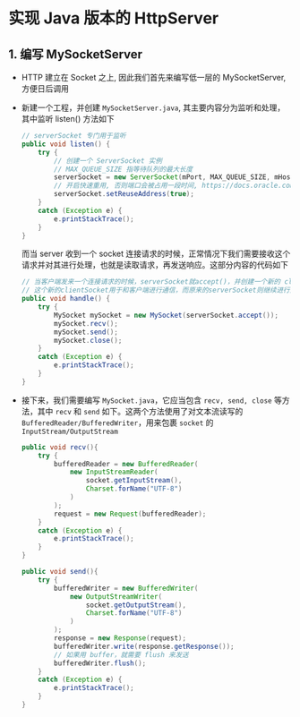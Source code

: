 #	实现 Java 版本的 HttpServer

##	1. 编写 MySocketServer

*	HTTP 建立在 Socket 之上, 因此我们首先来编写低一层的 MySocketServer, 方便日后调用

*	新建一个工程，并创建 `MySocketServer.java`, 其主要内容分为监听和处理，其中监听 listen() 方法如下

	```java
	// serverSocket 专门用于监听
	public void listen() {
		try {
			// 创建一个 ServerSocket 实例
			// MAX_QUEUE_SIZE 指等待队列的最大长度
			serverSocket = new ServerSocket(mPort, MAX_QUEUE_SIZE, mHost);
			// 开启快速重用, 否则端口会被占用一段时间, https://docs.oracle.com/javase/7/docs/api/java/net/StandardSocketOions.html
			serverSocket.setReuseAddress(true);
		}
		catch (Exception e) {
			e.printStackTrace();
		}
	}
	```

	而当 server 收到一个 socket 连接请求的时候，正常情况下我们需要接收这个请求并对其进行处理，也就是读取请求，再发送响应。这部分内容的代码如下

	```java
	// 当客户端发来一个连接请求的时候，serverSocket就accept()，并创建一个新的 clientSocket = serverSocket.accept();
	// 这个新的clientSocket用于和客户端进行通信，而原来的serverSocket则继续进行监听。
	public void handle() {
		try {
			MySocket mySocket = new MySocket(serverSocket.accept());
			mySocket.recv();
			mySocket.send();
			mySocket.close();
		}
		catch (Exception e) {
			e.printStackTrace();
		}
	}
	```

*	接下来，我们需要编写 `MySocket.java`，它应当包含 `recv, send, close` 等方法，其中 `recv` 和 `send` 如下。这两个方法使用了对文本流读写的 `BufferedReader/BufferedWriter`，用来包裹 `socket` 的 `InputStream/OutputStream`

	```java
	public void recv(){
		try {
			bufferedReader = new BufferedReader(
				new InputStreamReader(
					socket.getInputStream(),
					Charset.forName("UTF-8")
				)
			);
			request = new Request(bufferedReader);
		}
		catch (Exception e) {
			e.printStackTrace();
		}
	}

	public void send(){
		try {
			bufferedWriter = new BufferedWriter(
				new OutputStreamWriter(
					socket.getOutputStream(),
					Charset.forName("UTF-8")
				)
			);
			response = new Response(request);
			bufferedWriter.write(response.getResponse());
			// 如果用 buffer，就需要 flush 来发送
			bufferedWriter.flush();
		}
		catch (Exception e) {
			e.printStackTrace();
		}
	}
	```

